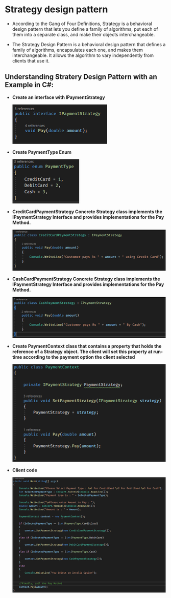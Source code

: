 
# Strategy design pattern

- According to the Gang of Four Definitions, Strategy is a behavioral design pattern that lets you define a family of algorithms, put each of them into a separate class, and make their objects interchangeable.
  
- The Strategy Design Pattern is a behavioral design pattern that defines a family of algorithms, encapsulates each one, and makes them interchangeable. It allows the algorithm to vary independently from clients that use it.
  
## Understanding Stratery Design Pattern with an Example in C#:

 - **Create an interface with IPaymentStrategy**

   ![image](https://github.com/dotnet-simformsolutions/strategy-design-pattern/blob/master/images/273164148-e009f264-d300-4345-9dad-9168bd492652.png)

 - **Create PaymentType Enum**

   ![image](https://github.com/dotnet-simformsolutions/strategy-design-pattern/blob/master/images/273164315-7167ac29-5c7d-4e74-bc24-1fb74155f414.png)

 - **CreditCardPaymentStrategy Concrete Strategy class implements the IPaymentStrategy Interface and provides implementations for the Pay Method.**

   ![image](https://github.com/dotnet-simformsolutions/strategy-design-pattern/blob/master/images/273164652-4bd8217c-e4a8-4375-bbe0-9b1611d2ed92.png)

 - **CashCardPaymentStrategy Concrete Strategy class implements the IPaymentStrategy Interface and provides implementations for the Pay Method.**

   ![image](https://github.com/dotnet-simformsolutions/strategy-design-pattern/blob/master/images/273164776-e0ff612b-661f-4804-976f-6ee5afd3bab7.png)

 - **Create PaymentContext class that contains a property that holds the reference of a Strategy object. The client will set this property at run-time according to the payment option the client selected**

   ![image](https://github.com/dotnet-simformsolutions/strategy-design-pattern/blob/master/images/273165214-25e70432-aaf8-410b-9f70-274e45bb902a.png)

 - **Client code**

   ![image](https://github.com/dotnet-simformsolutions/strategy-design-pattern/blob/master/images/273180741-ab0d0cd9-bfe3-4a84-941b-86d7a3f73321.png)








